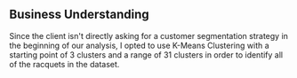 ## Business Understanding

Since the client isn't directly asking for a customer segmentation strategy in the beginning of our analysis, I opted to use K-Means Clustering with a starting point of 3 clusters and a range of 31 clusters in order to identify all of the racquets in the dataset.